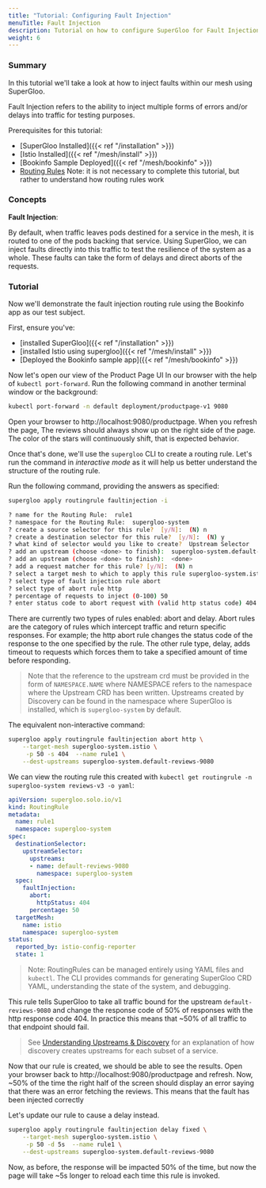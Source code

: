 ```yaml
---
title: "Tutorial: Configuring Fault Injection"
menuTitle: Fault Injection
description: Tutorial on how to configure SuperGloo for Fault Injection.
weight: 6
---
```


### Summary

In this tutorial we'll take a look at how to inject faults within our mesh using SuperGloo.

Fault Injection refers to the ability to inject multiple forms of errors and/or delays into traffic for testing purposes.

Prerequisites for this tutorial:

- [SuperGloo Installed]({{< ref "/installation" >}})
- [Istio Installed]({{< ref "/mesh/install" >}})
- [Bookinfo Sample Deployed]({{< ref "/mesh/bookinfo" >}})
- [Routing Rules](../tutorials-1-trafficshifting) Note: it is not necessary to complete this tutorial, but rather to understand how routing rules work

### Concepts

**Fault Injection**:

By default, when traffic leaves pods destined for a service in the mesh, it is routed to one of the pods backing that service.
Using SuperGloo, we can inject faults directly into this traffic to test the resilience of the system as a whole. These faults can take the form of
delays and direct aborts of the requests.

### Tutorial

Now we'll demonstrate the fault injection routing rule using the Bookinfo app as our test subject.

First, ensure you've:

- [installed SuperGloo]({{< ref "/installation" >}})
- [installed Istio using supergloo]({{< ref "/mesh/install" >}})
- [Deployed the Bookinfo sample app]({{< ref "/mesh/bookinfo" >}})

Now let's open our view of the Product Page UI In our browser with the help of `kubectl port-forward`. Run the following command in another terminal window or the background:

```bash
kubectl port-forward -n default deployment/productpage-v1 9080
```

Open your browser to http://localhost:9080/productpage. When you refresh the page,
The reviews should always show up on the right side of the page. The color of the
stars will continuously shift, that is expected behavior.

Once that's done, we'll use the `supergloo` CLI to create a routing rule.
Let's run the command in *interactive mode* as it will help us better understand the structure of the routing rule.

Run the following command, providing the answers as specified:

```bash
supergloo apply routingrule faultinjection -i

? name for the Routing Rule:  rule1
? namespace for the Routing Rule:  supergloo-system
? create a source selector for this rule?  [y/N]:  (N) n
? create a destination selector for this rule?  [y/N]:  (N) y
? what kind of selector would you like to create?  Upstream Selector
? add an upstream (choose <done> to finish):  supergloo-system.default-reviews-9080
? add an upstream (choose <done> to finish):  <done>
? add a request matcher for this rule? [y/N]:  (N) n
? select a target mesh to which to apply this rule supergloo-system.istio
? select type of fault injection rule abort
? select type of abort rule http
? percentage of requests to inject (0-100) 50
? enter status code to abort request with (valid http status code) 404
```

There are currently two types of rules enabled: abort and delay. Abort rules are the category of rules which
intercept traffic and return specific responses. For example; the http abort rule changes the status code of the
response to the one specified by the rule. The other rule type, delay, adds timeout to requests which forces them
to take a specified amount of time before responding.

> Note that the reference to the upstream crd must be provided in the form of `NAMESPACE.NAME` where NAMESPACE refers to the namespace where the Upstream CRD has been written. Upstreams created by Discovery can be found in the namespace where SuperGloo is installed, which is `supergloo-system` by default.

The equivalent non-interactive command:

```bash
supergloo apply routingrule faultinjection abort http \
    --target-mesh supergloo-system.istio \
     -p 50 -s 404  --name rule1 \
    --dest-upstreams supergloo-system.default-reviews-9080
```

We can view the routing rule this created with `kubectl get routingrule -n supergloo-system reviews-v3 -o yaml`:

```yaml
apiVersion: supergloo.solo.io/v1
kind: RoutingRule
metadata:
  name: rule1
  namespace: supergloo-system
spec:
  destinationSelector:
    upstreamSelector:
      upstreams:
      - name: default-reviews-9080
        namespace: supergloo-system
  spec:
    faultInjection:
      abort:
        httpStatus: 404
      percentage: 50
  targetMesh:
    name: istio
    namespace: supergloo-system
status:
  reported_by: istio-config-reporter
  state: 1
```

> Note: RoutingRules can be managed entirely using YAML files and `kubectl`. The CLI provides commands for generating SuperGloo CRD YAML, understanding the state of the system, and debugging.

This rule tells SuperGloo to take all traffic bound for the upstream `default-reviews-9080` and change the response code of 50% of responses with
the http response code 404. In practice this means that ~50% of all traffic to that endpoint should fail.

> See [Understanding Upstreams & Discovery](../tutorials-1-trafficshifting#understanding-upstreams-discovery) for an explanation of how discovery creates upstreams for each subset of a service.

Now that our rule is created, we should be able to see the results. Open your browser back to http://localhost:9080/productpage and refresh. Now, ~50% of the time the right half of the screen should display an error saying that there was an error fetching the reviews. This means that the fault has been injected correctly

Let's update our rule to cause a delay instead.

```bash
supergloo apply routingrule faultinjection delay fixed \
    --target-mesh supergloo-system.istio \
     -p 50 -d 5s  --name rule1 \
    --dest-upstreams supergloo-system.default-reviews-9080
```

Now, as before, the response will be impacted 50% of the time, but now the page will take ~5s longer to reload each time this rule is invoked.